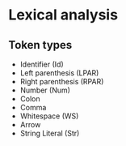 # Lexical analysis

## Token types
* Identifier (Id)
* Left parenthesis (LPAR)
* Right parenthesis (RPAR)
* Number (Num)
* Colon
* Comma
* Whitespace (WS)
* Arrow
* String Literal (Str)